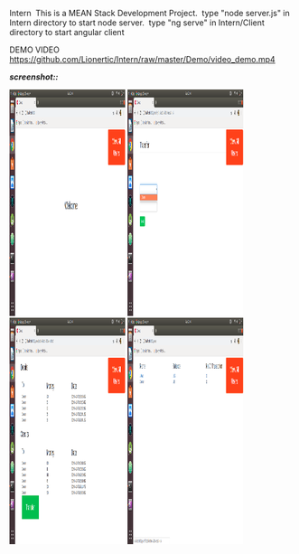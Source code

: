 Intern
&nbsp;This is a MEAN Stack Development Project.
&nbsp;type "node server.js" in Intern directory to start node server.
&nbsp;type "ng serve" in Intern/Client directory to start angular client

DEMO VIDEO https://github.com/Lionertic/Intern/raw/master/Demo/video_demo.mp4

***screenshot::***&nbsp;
<p float="left">
  <img src="Demo/home_page.png" width="205" height="401">
  <img src="Demo/transaction_page.png" width="205" height="401">
  <img src="Demo/user_transaction.png" width="205" height="401">
  <img src="Demo/users_list.png" width="205" height="401">
</p>
